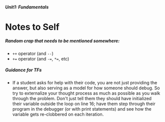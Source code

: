 ##### Unit1: Fundamentals
# Notes to Self

##### Random crap that needs to be mentioned somewhere:
* `++` operator (and `--`)
* `+=` operator (and `-=`, `*=`, etc)

##### Guidance for TFs
* If a student asks for help with their code, you are not just providing the answer, but also serving as a model for how someone should debug. So try to externalize your thought process as much as possible as you walk through the problem. Don't just tell them they should have initialized their variable outside the loop on line 16; have them step through their program in the debugger (or with print statements) and see how the variable gets re-clobbered on each iteration.
